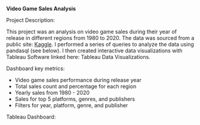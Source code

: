 **Video Game Sales Analysis**

Project Description:

This project was an analysis on video game sales during their year of release in different regions from 1980 to 2020. The data was sourced from a public site: [Kaggle](https://www.kaggle.com/datasets/gregorut/videogamesales). I performed a series of queries to analyze the data using pandasql (see below). I then created interactive data visualizations with Tableau Software linked here: Tableau Data Visualizations.

Dashboard key metrics:
*   Video game sales performance during release year
*   Total sales count and percentage for each region
*   Yearly sales from 1980 - 2020
*   Sales for top 5 platforms, genres, and publishers
*   Filters for year, platform, genre, and publisher

Tableau Dashboard: 
